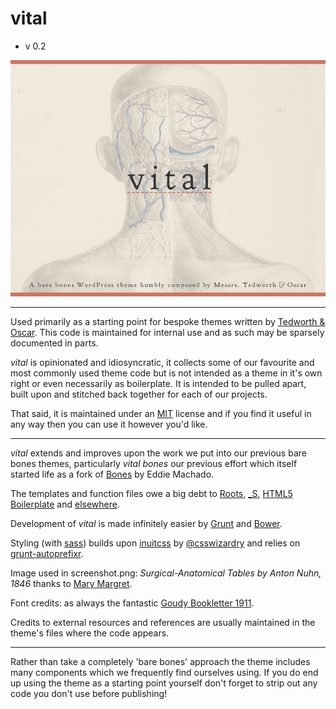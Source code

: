 vital
====
 - v 0.2

![](https://github.com/sleepingKiwi/vital/blob/master/screenshot.png)

---

Used primarily as a starting point for bespoke themes written by [Tedworth & Oscar][]. This code is maintained for internal use and as such may be sparsely documented in parts. 

*vital* is opinionated and idiosyncratic, it collects some of our favourite and most commonly used theme code but is not intended as a theme in it's own right or even necessarily as boilerplate. It is intended to be pulled apart, built upon and stitched back together for each of our projects.

That said, it is maintained under an [MIT][] license and if you find it useful in any way then you can use it however you'd like.

---

*vital* extends and improves upon the work we put into our previous bare bones themes, particularly *vital bones* our previous effort which itself started life as a fork of [Bones][] by Eddie Machado. 

The templates and function files owe a big debt to [Roots][], [_S][], [HTML5 Boilerplate][] and [elsewhere][Stack Overflow]. 

Development of *vital* is made infinitely easier by [Grunt][] and [Bower][].

Styling (with [sass][]) builds upon [inuitcss][] by [@csswizardry][] and relies on [grunt-autoprefixr][].

Image used in screenshot.png: *Surgical-Anatomical Tables by Anton Nuhn, 1846* thanks to [Mary Margret][].

Font credits: as always the fantastic [Goudy Bookletter 1911][].

Credits to external resources and references are usually maintained in the theme's files where the code appears.

---

Rather than take a completely 'bare bones' approach the theme includes many components which we frequently find ourselves using. If you do end up using the theme as a starting point yourself don't forget to strip out any code you don't use before publishing!

[Tedworth & Oscar]: http://tedworthandoscar.co.uk
[Bones]: https://github.com/eddiemachado/bones
[Roots]: https://github.com/retlehs/roots
[_S]: http://underscores.me
[HTML5 Boilerplate]: http://html5boilerplate.com
[Stack Overflow]: http://stackoverflow.com "Stack Overflow"
[MIT]: http://opensource.org/licenses/MIT
[Grunt]: http://gruntjs.com
[Bower]: http://bower.io
[sass]: http://sass-lang.com
[inuitcss]: http://github.com/inuitcss
[@csswizardry]: https://twitter.com/csswizardry
[grunt-autoprefixr]: https://github.com/nDmitry/grunt-autoprefixer
[Mary Margret]: https://www.flickr.com/photos/double-m2/5557733238/in/set-72157626344216704
[Goudy Bookletter 1911]: https://www.theleagueofmoveabletype.com/goudy-bookletter-1911